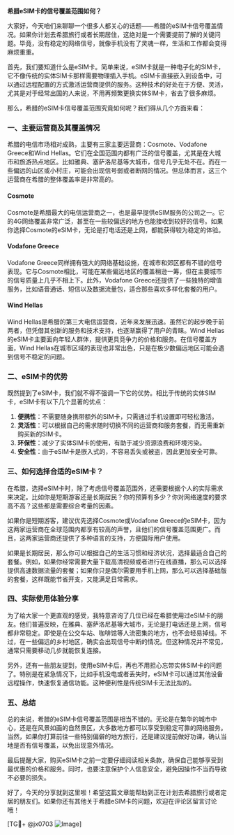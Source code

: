 **希腊eSIM卡的信号覆盖范围如何？**

大家好，今天咱们来聊聊一个很多人都关心的话题——希腊的eSIM卡信号覆盖情况。如果你计划去希腊旅行或者长期居住，这绝对是一个需要提前了解的关键问题。毕竟，没有稳定的网络信号，就像手机没有了灵魂一样，生活和工作都会变得麻烦重重。

首先，我们要知道什么是eSIM卡。简单来说，eSIM卡就是一种电子化的SIM卡，它不像传统的实体SIM卡那样需要物理插入手机。eSIM卡直接嵌入到设备中，可以通过远程配置的方式激活运营商提供的服务。这种技术的好处在于方便、灵活，尤其是对于经常出国的人来说，不用再频繁更换实体SIM卡，省去了很多麻烦。

那么，希腊的eSIM卡信号覆盖范围究竟如何呢？我们得从几个方面来看：

### 一、主要运营商及其覆盖情况

希腊的电信市场相对成熟，主要有三家主要运营商：Cosmote、Vodafone Greece和Wind Hellas。它们在全国范围内都有广泛的信号覆盖，尤其是在大城市和旅游热点地区。比如雅典、塞萨洛尼基等大城市，信号几乎无处不在。而在一些偏远的山区或小村庄，可能会出现信号弱或者断网的情况。但总体而言，这三个运营商在希腊的整体覆盖率是非常高的。

#### Cosmote
Cosmote是希腊最大的电信运营商之一，也是最早提供eSIM服务的公司之一。它的4G网络覆盖非常广泛，甚至在一些较偏远的地方也能接收到较好的信号。如果你选择Cosmote的eSIM卡，无论是打电话还是上网，都能获得较为稳定的体验。

#### Vodafone Greece
Vodafone Greece同样拥有强大的网络基础设施，在城市和郊区都有不错的信号表现。它与Cosmote相比，可能在某些偏远地区的覆盖稍逊一筹，但在主要城市的信号质量上几乎不相上下。此外，Vodafone Greece还提供了一些独特的增值服务，比如语音通话、短信以及数据流量包，适合那些喜欢多样化套餐的用户。

#### Wind Hellas
Wind Hellas是希腊的第三大电信运营商，近年来发展迅速。虽然它的起步晚于前两者，但凭借其创新的服务和技术支持，也逐渐赢得了用户的青睐。Wind Hellas的eSIM卡主要面向年轻人群体，提供更具竞争力的价格和服务。在信号覆盖方面，Wind Hellas在城市区域的表现也非常出色，只是在极少数偏远地区可能会遇到信号不稳定的问题。

### 二、eSIM卡的优势

既然提到了eSIM卡，我们就不得不强调一下它的优势。相比于传统的实体SIM卡，eSIM卡有以下几个显著的优点：

1. **便携性**：不需要随身携带额外的SIM卡，只需通过手机设置即可轻松激活。
2. **灵活性**：可以根据自己的需求随时切换不同的运营商和服务套餐，而无需重新购买新的SIM卡。
3. **环保性**：减少了实体SIM卡的使用，有助于减少资源浪费和环境污染。
4. **安全性**：由于eSIM卡是嵌入式的，不容易丢失或被盗，因此更加安全可靠。

### 三、如何选择合适的eSIM卡？

在希腊，选择eSIM卡时，除了考虑信号覆盖范围外，还需要根据个人的实际需求来决定。比如你是短期游客还是长期居民？你的预算有多少？你对网络速度的要求高不高？这些都是需要综合考量的因素。

如果你是短期游客，建议优先选择Cosmote或Vodafone Greece的eSIM卡，因为这两家运营商在全球范围内都享有较高的声誉，且他们的信号覆盖范围更广。而且，这两家运营商还提供了多种语言的支持，方便国际用户使用。

如果是长期居民，那么你可以根据自己的生活习惯和经济状况，选择最适合自己的套餐。例如，如果你经常需要大量下载高清视频或者进行在线直播，那么可以选择提供高速数据流量的套餐；如果你只是偶尔需要用手机上网，那么可以选择基础版的套餐，这样既能节省开支，又能满足日常需求。

### 四、实际使用体验分享

为了给大家一个更直观的感受，我特意咨询了几位已经在希腊使用过eSIM卡的朋友。他们普遍反映，在雅典、塞萨洛尼基等大城市，无论是打电话还是上网，信号都非常稳定。即使是在公交车站、咖啡馆等人流密集的地方，也不会轻易掉线。不过，在一些偏远的乡村地区，确实会出现信号中断的情况。但这种情况并不常见，通常只需要移动几步就能恢复连接。

另外，还有一些朋友提到，使用eSIM卡后，再也不用担心忘带实体SIM卡的问题了。特别是在紧急情况下，比如手机没电或者丢失时，eSIM卡可以通过其他设备远程操作，快速恢复通信功能。这种便利性是传统SIM卡无法比拟的。

### 五、总结

总的来说，希腊的eSIM卡信号覆盖范围是相当不错的。无论是在繁华的城市中心，还是在风景如画的自然景区，大多数地方都可以享受到稳定可靠的网络服务。当然，如果你打算前往一些特别偏僻的地方旅行，还是建议提前做好功课，确认当地是否有信号覆盖，以免出现意外情况。

最后提醒大家，购买eSIM卡之前一定要仔细阅读相关条款，确保自己能够享受到最优惠的价格和服务。同时，也要注意保护个人信息安全，避免因操作不当而导致不必要的损失。

好了，今天的分享就到这里啦！希望这篇文章能帮助到正在计划去希腊旅行或者定居的朋友们。如果你还有其他关于希腊eSIM卡的问题，欢迎在评论区留言讨论哦！

[TG💪+ @jx0703 ![Image](https://github.com/user-attachments/assets/dbca1d08-cadb-493c-b0ec-ad6f7a83f270)]